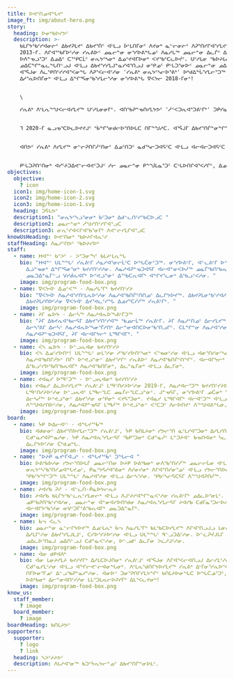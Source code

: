 ```yaml
---
title: ᐅᕙᑦᑎᓄᐊᖓᔪᑦ
image_ft: img/about-hero.png
story:
  heading: ᐅᓂᒃᑲᐅᓯᕗᑦ
  description: >-
    ᑲᒪᒋᔭᖃᑦᓯᐊᓂᓖᑦ ᐃᑲᔪᕈᒪᔪᑦ ᐃᑲᔪᕐᑏᑦ ᐊᒻᒪᓗ ᐆᒻᒪᑎᒥᓂᑦ ᐱᔪᓂᒃ ᓇᓪᓕᓂᓖᑦ ᐱᕈᕐᑎᓯᒋᐊᕐᓯᒪᔪᑦ ᓯᕆᕕᒻᒥᒃ
    2013-ᒥ. ᐱᒋᐊᕐᖃᒥᐅᑦᓱᓂ ᓯᕆᕕᐅᑉ ᓄᓇᓕᓐᓂ ᓂᕐᓯᐅᕕᖓᓄᑦ ᐱᓇᓱᒐᖅ ᓄᓇᓕᓐᓂ ᐃᓚᒌᑦ ᐃᓪᓗᖁᑎᖓᓃᑦᑎᓗᒍ;
    ᐅᐱᓐᓀᓘᕐᑐᑦ ᐃᓄᐃᑦ ᑕᕐᕿᑕᒫᑦ ᓂᕆᔭᑦᓴᓂᒃ ᐃᓄᑦᔪᐊᒥᐅᓂᒃ ᐸᔪᖃᑦᑕᓚᐅᔫᑦ. ᑌᑦᓱᒪᓂ ᖃᐅᔨᒪᓇᓕᓚᐅᕐᓯᒪᔪᑦ
    ᓄᐃᑕᖏᓐᓇᓚᖓᑎᓪᓗᒍ ᐊᒻᒪᓗ ᐃᑲᔪᕐᓯᓯᒪᒍᓐᓇᓯᐊᕐᑎᓗᒍ ᓂᕿᓄᑦ ᑭᒡᒐᑐᕐᓂᐅᑉ ᓄᓇᓕᓐᓂ ᓄᐃᑕᒋᐊᖃᓕᕐᓂᖓ. ᑕᒐ 5-ᓂ
    ᐊᕐᕌᒍᓂ ᐱᓚᕿᑎᑦᓯᓯᐊᕐᐸᓂᖓ ᐱᕈᕐᐸᓕᐊᑦᓱᓂ 'ᓯᕆᕕᒃ ᓂᕆᔭᑦᓴᓕᐅᕐᕕᒃ' ᐅᒃᑯᐃᖔᕐᓯᒪᓕᕐᑐᖅ ᓇᒻᒥᓂᕐᒥᓂᒃ
    ᐃᓱᕐᕆᐅᑎᒥᓂᒃ ᐊᒻᒪᓗ ᐃᖏᕐᕋᓂᖃᕐᓯᒪᓕᕐᓱᓂ ᓂᕐᓯᐅᕕᖓ ᐁᐸᔭᓕ 2018-ᒥᓂᑦ!


    \

    ᓯᕆᕕᒃ ᐱᒻᒪᕆᖕᖑᐸᓕᐊᓯᒪᔪᖅ ᑌᑦᓱᒪᓂᓂᒥᑦ. ᐊᑎᖃᕈᓐᓀᑎᓯᒪᔭᕗᑦ 'ᓲᑉᐸᑐᕆᐊᕐᑐᕕᒻᒥᒃ' ᑐᑭᓯᓇᕐᓂᓴᐅᓯᑎᓗᒍ ᐱᓇᓱᐊᕐᐸᑕᑦᑕ ᐱᒻᒪᕆᐅᓂᕐᓴᖑᕐᓯᒪᓕᕐᓂᖏᑦ ᐱᑦᔪᑎᒋᑦᓱᒋᑦ. ᐃᖏᕐᕋᑎᑦᓱᒍ ᓂᕆᔭᑦᓴᓕᐅᕐᕕᐅᑎᑦᓱᒍ ᒪᓂᔨᒍᓐᓇᐸᓕᕐᑐᒍᑦ ᐅᓄᕐᓂᓴᓂᒃ ᑭᒡᒐᑐᕈᑎᓂᒃ ᐊᒻᒪᓗ ᐊᓯᒐᓴᖏᓐᓂᒃ ᐱᒍᑦᔨᕕᐅᑎᕙᓕᕐᓱᒍ, ᓄᓇᓕᑦᑎᓂ ᓇᓂᕙᑦᓱᒋᑦ ᑲᔪᓯᑎᑕᐅᑦᓯᐊᕈᓐᓇᑐᑦ ᐱᓀᓗᑕᐅᑉ ᐋᕐᕿᐅᑎᑦᓴᖏᓐᓂᒃ ᓂᕆᔭᑦᓭᓘᕐᓂᒧᑦ ᓄᓇᓕᑦᑎᓂ.


    ᒣ 2020-ᒥ ᓇᓗᓀᕐᑕᐅᓚᐅᔪᔪᒍᑦ ᖄᖏᕐᓂᑯᓕᐅᕐᑎᐅᒐᑕ ᑎᒥᖕᖑᓱᑕ. ᐊᕐᕌᒍᒥ ᐃᑲᔪᕐᑎᒌᓐᓂᖏᓐᓄᑦ ᐱᓇᓱᑦᑏᑦ, ᐃᑲᔪᕈᒪᒧᑦ ᐃᑲᔪᕐᑐᑦ ᐃᓱᒪᒥᑦᓱᑎᒃ ᐊᒻᒪᓗ ᐱᓇᓱᐊᖃᑎᒋᓲᕗᑦ ᑲᔪᓯᑎᑦᓯᒍᓐᓇᓚᐅᔫᑦ 135-ᕕᑦᓱᑎᒃ ᓱᓇᓱᐊᓗᑳᑦᑎᓯᐅᑎᓂᒃ, ᓂᕆᔭᑦᓴᓕᐅᕐᓱᑎᒃ 8379-ᓂᒃ ᐊᒻᒪᓗ ᐸᔪᑦᓱᑎᒃ 3300-ᓂᒃ ᓂᕿᑕᓕᓐᓂᒃ ᐃᕐᓯᕕᓐᓂᒃ, ᐊᒻᒪᓗ ᑕᒪᒃᑯᐊ ᐱᒋᐊᕐᕕᓕᐅᑎᒋᑐᐃᓐᓇᑕᕗᑦ!


    ᐊᑎᕗᑦ ᓯᕆᕕᒃ ᐱᓯᒪᔪᖅ ᓂᓪᓕᕈᑎᒋᓲᑦᑎᓂᑦ ᐃᓄᑦᑎᑐᑦ ᓇᑯᕐᓴᓕᑐᐊᕋᑦᑕ ᐊᒻᒪᓗ ᐊᓕᐊᓕᑐᐊᕋᑦᑕ ᓂᕆᖃᑎᒌᓯᒐᑦᑕ.


    ᑭᒡᒐᑐᕈᑎᑦᑎᓂᒃ ᐊᓯᑦᔨᑐᐃᕙᓪᓕᐊᕙᑦᑐᒍᑦ ᓱᓕ ᓄᓇᓕᓐᓂ ᑭᖕᖒᒪᓇᕐᑐᑦ ᑕᒡᒐᐅᑎᒋᐊᕐᐸᓱᒋᑦ, ᐃᓄᑦᔪᐊᖅ ᐊᖏᓕᕙᓪᓕᐊᒪᑦ ᐊᒻᒪᓗ ᐊᓯᑦᔨᐸᓪᓕᐊᓱᓂ ᑌᒣᓐᓂᖓᓂᒃ ᒪᓕᑐᐃᓐᓇᓚᖓᑦᓱᑕ. ᑐᓂᕐᕈᓯᕕᒋᑦᓱᒍ ᐃᓄᐃᑦ ᓂᕿᑎᒍᑦ ᐱᐅᓯᑐᖃᖓ ᑖᑦᓱᒥᖓᓗ ᐅᐃᒪᓇᕐᑑᑎᑦᓯᓱᑕ ᑭᖕᖒᒪᒋᔭᕐᑎᒍᑦ ᐊᒻᒪᓗ ᖁᕕᐊᓲᑎᒋᕙᑦᓱᒍ ᐃᓗᒡᒍᓯᕗᑦ ᐊᒻᒪᓗ ᓄᓇᓕᕗᑦ.
objectives:
  objective:
    ? icon
  icon1: img/home-icon-1.svg
  icon2: img/home-icon-2.svg
  icon3: img/home-icon-1.svg
  heading: ᑐᕌᒐᕗᑦ
  description1: "ᓂᕆᔭᑦᓭᓘᕐᓂᓂᒃ ᑳᑦᑐᓂᒃ ᐃᑯᓪᓚᑎᑦᓯᖃᑕᐅᓗᑕ "
  description2: ᓄᓇᓕᓐᓂᒃ ᓲᖑᓯᑎᑦᓯᒋᐊᕐᓗᑕ
  description3: ᓂᕆᑦᓯᐊᐸᒋᐊᖃᕐᓂᒥᒃ ᐱᕙᓪᓖᓯᒪᒋᐊᕐᓗᑕ
knowUsHeading: ᐅᕙᑦᑎᓂᒃ ᖃᐅᔨᒋᐊᕆᑦᓯ
staffHeading: ᐱᓇᓱᑦᑎᕗᑦ ᖃᐅᔨᓯᐅᒃ
staff:
  - name: ᕼᐊᓐᔅ ᑲᑦᐳᑦ - ᐳᕐᑐᓂᕐᓭᑦ ᑲᒪᔨᒻᒪᕆᖓ
    bio: "ᕼᐊᓐᔅ ᑌᒪᖕᖓᑦ ᓯᕆᕕᒻᒥ ᓱᓇᓱᐊᕐᓂᓕᒫᑦᑕ ᐅᖓᑖᓃᑦᑐᖅ. ᓂᕐᓯᐅᕕᒻᒥ, ᐊᓪᓚᕕᒻᒥ ᐅᕝᕙᓘᓐᓃᑦ ᐱᓇᓱᐊᕆᐊᕐᓯᒪᕕᐅᔪᓂ
      ᐃᓘᓐᓀᓂᒃ ᐃᖏᕐᕋᓂᕐᓂᒃ ᑲᔪᓯᑎᑦᓯᓱᓂ. ᐱᓇᓱᐊᕈᓐᓀᑐᐊᕋᒥ ᐊᓕᐊᓐᓂᐸᐅᓲᖅ ᓄᓇᒦᖃᑎᖃᕆᐊᒥᒃ ᐃᕐᓂᒥᓂᒃ,
      ᓄᓇᑐᐃᓐᓇᒥᓪᓗ ᐯᓯᑰᕆᐊᒥᒃ ᐅᕝᕙᓘᓐᓃᑦ ᐃᕐᖃᑕᕆᐊᒥᒃ ᐊᖏᔪᕐᓚᓂᒃ ᐃᖃᓗᑉᐸᓱᓂ. "
    image: img/program-food-box.png
  - name: ᐁᐸᔭᐋᒻ ᐃᓄᑉᐸᖅ - ᐱᓇᓱᒐᕐᒥᒃ ᑲᔪᓯᑎᑦᓯᔨ
    bio: "ᐁᐸᔭᐋᒻ ᐱᓇᓱᐊᕐᓯᑎᒻᒪᕆᐅᑦᓱᓂ ᐱᓇᓱᐊᖃᑎᒌᑦᑎᑎᓄᑦ ᐃᓚᒋᔭᐅᔪᖅ. ᐃᑲᔪᕈᒪᓂᖃᑦᓯᐊᓱᓂ ᐊᒻᒪᓗ ᖃᓂᑕᒥᓂᒃ
      ᐃᑲᔪᕈᒪᓯᑎᐅᑦᓱᓂ ᐁᐸᔭᐋᒻ ᐃᔪᕐᕙᓚᑦᓯᖓ ᐃᓅᓯᕐᑕᓰᓲᖅ ᓯᕆᕕᒻᒥᒃ. "
    image: img/program-food-box.png
  - name: ᔩᒥ ᓇᐅᔭ - ᐃᓕᓵᖅ ᐱᓇᓱᐊᕆᐅᕐᓴᕕᒻᒦᑐᖅ
    bio: "ᔩᒥ ᐃᑲᔪᕆᐊᖃᓕᕋᒥ ᐃᑲᔪᕐᓯᑎᑦᓯᐊᖅ ᖃᓄᓕᒫᖅ ᓯᕆᕕᒻᒥ. ᔩᒥ ᐱᓇᓱᑦᑎᓄᑦ ᐃᓕᓯᒪᔪᖅ 2019-ᒥ ᐃᓐᓇᓕᒻᒥ
      ᐃᓕᓴᕐᕕᒥ ᐃᓕᓵᑦ ᐱᓇᓱᐊᕆᐅᕐᓴᓂᕐᒦᓱᑎᒃ ᐃᓕᓐᓂᐊᑎᑕᐅᓂᖃᕐᑎᓗᒋᑦ. ᑕᒪᖏᓐᓂ ᐱᓇᓱᐊᕐᓱᓂ ᐊᒻᒪᓗ
      ᐱᓇᓱᐊᕈᓐᓀᑐᐊᕋᒥ, ᔩᒥ ᐊᓕᐊᒋᔭᓕᒃ ᒪᙯᒋᐊᒥᒃ. "
    image: img/program-food-box.png
  - name: ᐹᓴ ᓇᐅᔭ - ᐅᓪᓗᕆᐊᓂ ᑲᔪᓯᑎᑦᓯᔨ
    bio: ᐹᓴ ᐃᓄᑦᓯᐅᑎᒃ! ᑌᒪᖕᖓᑦ ᓂᒪᕐᓱᓂ ᓱᖃᑦᓯᐅᑎᑦᓴᓂᒃ ᐸᕐᓀᓂᑦᓱᓂ ᐊᒻᒪᓗ ᐊᓃᕐᑎᓯᓂᑦᓴᓂᒃ ᐃᓚᒋᓗᒋᑦ
      ᐱᓇᓱᐊᖃᑎᒋᓲᕗᑦ ᑎᒦᑦ ᐅᕝᕙᓘᓐᓃᑦ ᐃᑲᔪᕐᓱᒋᑦ ᓯᕆᕕᐅᑉ ᐱᓇᓱᐊᖃᑎᒌᑦᑎᖏᑦ. ᐊᓕᐊᒋᔭᓕᒃ ᒪᙯᒋᐊᒥᒃ ᐊᒻᒪᓗ
      ᐃᖃᓗᑦᓯᐅᖃᑎᖃᕆᐊᒥᒃ ᐱᓇᓱᐊᖃᑎᒥᓂᒃ, ᐃᓚᓐᓈᒥᓂᒃ ᐊᒻᒪᓗ ᐃᓚᒥᓂᒃ.
    image: img/program-food-box.png
  - name: ᔪᐊᓇᓯ ᐅᙯᑦᑐᖅ - ᐅᓪᓗᕆᐊᓂᒃ ᑲᔪᓯᑎᑦᓯᔨ
    bio: ᔪᐊᓇᓯ ᐃᓚᐅᓯᓯᒪᔪᖅ ᓯᕆᕕᒻᒧᑦ ᒪᙯᑦᑎᓯᔨᐅᑦᓱᓂ 2019-ᒥ, ᐱᓇᓱᐊᓕᕐᑐᖅ ᑲᔪᓯᑎᑦᓯᔨᐅᑦᓱᓂ ᐊᒻᒪᓗ
      ᒪᙯᑦᑎᓯᔨᐅᑦᓱᓂ ᐅᓪᓗᕆᐊᑦ ᒪᙯᓕᕐᒪᑕ ᓄᓇᒦᓕᕐᒪᑕᓘᓐᓃᑦ. ᒍᓐᓀᕋᒥ, ᓂᕐᓯᐅᕕᒻᒥ ᓄᑖᓂᒃ ᖃᐅᔨᒪᓐᓂᖏᑦᑕᒥᓂᒃ
      ᐃᓕᓴᓲᖅ ᐅᕝᕙᓘᓐᓃᑦ ᐃᑲᔪᕐᓱᓂ ᓂᕿᓂᒃ ᐸᔪᕋᕐᑐᓂᒃ. ᔪᐊᓇᓯ ᒪᙯᒋᐊᒥᒃ ᐊᓕᐊᑦᑐᖅ ᐊᒻᒪᓗ ᑎᒥᒥᒍᑦ
      ᐱᖕᖑᐊᓯᑎᐅᑦᓱᓂ, ᐱᓇᓱᐊᕈᓐᓀᕋᒥ ᒪᙯᓲᖅ ᐅᕝᕙᓘᓐᓃᑦ ᐸᑦᑕᑐᑦ ᐱᓕᐅᑎᔪᑦ ᐱᖕᖑᐊᕕᖓᓃᓗᑭᓲᒍᑦᓱᓂ.
    image: img/program-food-box.png
board:
  - name: ᔮᑭ ᐅᐃᓕᐊᒻᔅ - ᐊᖓᔪᕐᖄᖅ
    bio: ᐊᑯᓂᓂᑦ ᐃᑲᔪᕐᑎᐅᓯᒪᓕᕐᑐᖅ ᓯᕆᕕᒻᒧᑦ, ᔮᑭ ᑲᑎᒪᔨᓂᒃ ᓯᕗᓕᕐᑎ ᓈᒻᒪᓯᐊᕐᑐᓂᒃ ᐃᓱᒪᓯᑎᐅᑦᓱᓂ ᐊᒻᒪᓗ ᓯᕗᓂᕐᒥ
      ᑕᑯᓐᓇᓯᐊᕈᓐᓇᓱᓂ. ᔮᑭ ᐱᓇᓱᐊᕇᕐᓯᒪᓕᕋᒥ ᖄᑭᕐᑐᓂᒃ ᑕᑯᓐᓇᓲᑦ ᒪᓐᑐᔨᐊᓪ ᑲᓀᑎᐊᓂᒃ ᓵᓚᓐᓃᖁᔨᓪᓚᕆᓲᒍᑦᓱᓂ
      ᐃᓚᒋᔭᐅᑦᓱᓂ ᑖᒃᑯᓄᖓ.
    image: img/program-food-box.png
  - name: "ᐅᔨᑭ ᓇᔪᒻᒥᐊᓗᒃ - ᐊᖓᔪᕐᖄᑉ ᑐᖓᓕᐊ "
    bio: ᐅᕕᒃᑲᐅᓱᓂ ᓯᕗᓕᕐᑎᐅᒐᒥ ᓄᓇᓕᑦᑎᓂ ᐅᔨᑭ ᐅᕕᒃᑲᓂᒃ ᓂᐱᖃᕐᑎᓯᓲᖅ ᓄᓇᓕᓕᒫᓂ ᐊᒻᒪᓗ ᓇᓂᓕᒫᖅ ᑲᑎᒪᓂᕐᓂ
      ᓂᕆᔭᑦᓴᖃᕐᑎᓯᓄᐊᖓᔪᓄᑦ, ᑮᓇᑦᔭᕋᓱᐊᕐᕕᓂᒃ ᐱᓯᓂᓯᓂᒃ ᐱᒋᐊᕐᑎᓯᓂᕐᓄᑦ ᐊᒻᒪᓗ ᓯᕗᓕᕐᑎᐅᓂᕐᓄᑦ. ᐅᔨᑭ
      ᕿᑲᑦᔭᖏᑦᑐᖅ ᑌᒪᖕᖓᑦ ᐱᓇᓱᐊᕐᓱᓂ ᐊᒻᒪᓗ ᐃᓕᓴᕐᓱᓂ. ᕿᑲᑦᓴᓕᕋᑕᕋᒥ ᐱᖕᖑᐊᕈᑎᓲᖅ.
    image: img/program-food-box.png
  - name: ᔨᐊᓯᑲ ᕈᓲ - ᐊᓪᓚᑎ-ᑮᓇᐅᔭᓕᕆᔨ
    bio: ᔨᐊᓯᑲ ᑲᒪᒋᔭᖃᓪᓚᕆᑦᓯᒪᓂᓕᒃ ᐊᒻᒪᓗ ᐱᒍᑦᔨᓯᐊᖏᓐᓇᐸᑦᓱᓂ ᓯᕆᕕᒻᒥᒃ ᓄᐃᓚᐅᕐᓂᒪᑦ. ᐃᑉᐱᓇᕐᑐᒥᒃ ᐱᔪᑦᓴᐅᔮᕐᓂᓕᒃ
      ᓄᑭᖃᕈᑎᖃᑦᓯᐊᓱᓂ, ᓄᓇᓕᓐᓂ ᐋᓐᓂᐊᓯᐅᑎᒃᑯᓂ ᐱᓇᓱᐊᕇᕐᓯᒪᓕᕋᒥ ᔨᐊᓯᑲ ᑕᑯᒥᓇᕐᑐᓕᐅᓲᖅ, ᐃᓂᕐᓯᓱᓂ ᐊᒻᒪᓗ
      ᐊᓕᐊᒋᔭᖃᕐᓱᓂ ᓂᐯᑦᑐᒦᕝᕕᖃᕆᐊᒥᒃ ᓄᓇᑐᐃᓐᓇᒥᒃ.
    image: img/program-food-box.png
  - name: ᑳᓓ ᐹᓚᓴ
    bio: ᓄᓇᓕᓐᓂ ᓇᓪᓕᒋᔭᐅᔪᖅ ᐃᓄᒻᒪᕆᒃ ᑳᓓ ᐱᓇᓱᒐᕐᒥᒃ ᑲᒪᖃᑕᐅᓯᒪᔪᖅ ᐱᒋᐊᕐᑎᓗᒍᓗ ᒪᓂᔨᓯᒪᑦᓱᓂ ᐃᑲᔪᕐᓯᒪᓂᕐᒥᓂᒃ
      ᐃᓱᒪᒥᑦᓱᓂ ᐃᑲᔪᕐᓯᒪᒍᒪᒧᑦ, ᑕᓯᐅᕐᓯᔨᐅᑦᓱᓂ ᐊᒻᒪᓗ ᑌᒪᖕᖓᑦ ᑫᓪᓗᑐᐃᑦᓱᓂ. ᐅᓪᓛᕈᔫᒍᒐᒥ ᑳᓓ ᒪᑭᓲᖅ ᓯᕿᓂᖅ
      ᓄᐃᓚᐅᕐᑎᓇᒍ ᓄᐃᑎᓪᓗᒍ ᑕᑯᓐᓇᐸᑦᓱᓂ, ᐅᓪᓗᑯᑦ ᐃᓚᒥᓂ ᐳᓛᓲᒍᑦᓱᓂ.
    image: img/program-food-box.png
  - name: ᐋᓂ ᑯᑭᐊᐱᒃ
    bio: ᐋᓂ ᒪᓂᔨᓯᒪᔨ ᑲᔪᓯᔪᒥᒃ ᐃᓱᒪᑕᐅᒍᑎᓂᒃ ᓯᕆᕕᒻᒧᑦ ᐊᕐᕌᒍᓂ ᐱᒋᐊᕐᐸᓕᐊᑎᓗᒍ ᐃᓕᓯᒪᑦᓱᓂ ᐱᑦᓯᐊᕈᓐᓇᓯᕙᓪᓕᐊᓂᖓᓂᒃ
      ᑕᑯᓐᓇᓯᒪᑦᓱᓂ ᐊᒻᒪᓗ ᐊᖏᓕᕙᓪᓕᐊᓂᖓᓂᒃ. ᐱᒻᒪᕆᖁᑎᒋᔭᐅᓯᒪᔪᖅ ᓯᕆᕕᒃ ᐃᒻᒥᓂᕐᓱᕆᐅᕐᐸᓕᐊᑎᓗᒍ ᐊᒻᒪᓗ
      ᑎᒥᐅᓂᕐᒥᓄᑦ ᐃᓪᓗᖃᕈᓐᓇᓯᑦᓱᓂ. ᐋᓂᐅᑉ ᑐᓂᕐᕈᑎᒋᓯᒪᔭᖏᑦ ᑲᑎᒪᔨᐅᓂᖓᑕ ᐅᖓᑖᓅᕐᑐᑦ, ᓂᕐᓯᐅᕕᒻᒦᖃᑕᐅᓯᒪᑦᓱᓂᓗ
      ᐅᕕᒃᑲᓂᒃ ᐃᓕᓐᓂᐊᑎᑦᓯᓱᓂ ᒪᒪᕐᑐᒪᕆᓕᐅᕈᓯᒥᒃ ᐃᒪᕐᐸᓚᔪᓂᒃ!
    image: img/program-food-box.png
know_us:
  staff_member:
    ? image
  board_member:
    ? image
boardHeading: ᑲᑎᒪᔨᕗᑦ
supporters:
  supporter:
    ? logo
    ? link
  heading: ᓴᐳᑦᔨᔨᕗᑦ
  description: ᐱᒐᓱᐊᕐᓂᖅ ᑲᑐᑦᔮᕆᔭᓕᓐᓄᑦ ᐃᑲᔪᕐᑎᒌᓐᓂᐅᒪᑦ.
---
```

